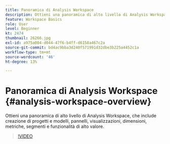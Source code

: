 ```yaml
---
title: Panoramica di Analysis Workspace
description: Ottieni una panoramica di alto livello di Analysis Workspace, che include creazione di progetti e modelli, pannelli, visualizzazioni, dimensioni, metriche, segmenti e funzionalità di alto valore.
feature: Workspace Basics
role: User
level: Beginner
kt: 2474
thumbnail: 26266.jpg
exl-id: a975a004-d044-47f6-b4ff-d6158a467c2a
source-git-commit: bd4ac9bba3d240f571991d32dbe3b225a4452c1a
workflow-type: tm+mt
source-wordcount: '46'
ht-degree: 13%

---
```


# Panoramica di Analysis Workspace {#analysis-workspace-overview}

Ottieni una panoramica di alto livello di Analysis Workspace, che include creazione di progetti e modelli, pannelli, visualizzazioni, dimensioni, metriche, segmenti e funzionalità di alto valore.

>[!VIDEO](https://video.tv.adobe.com/v/26266/?quality=12)
